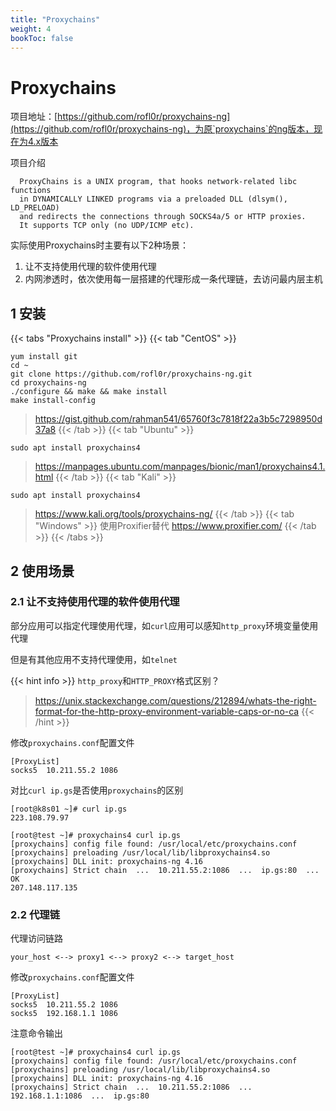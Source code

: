 ```yaml
---
title: "Proxychains"
weight: 4
bookToc: false
---
```


# Proxychains

项目地址：[https://github.com/rofl0r/proxychains-ng](https://github.com/rofl0r/proxychains-ng)，为原`proxychains`的ng版本，现在为4.x版本

项目介绍
```
  ProxyChains is a UNIX program, that hooks network-related libc functions
  in DYNAMICALLY LINKED programs via a preloaded DLL (dlsym(), LD_PRELOAD)
  and redirects the connections through SOCKS4a/5 or HTTP proxies.
  It supports TCP only (no UDP/ICMP etc).
```

实际使用Proxychains时主要有以下2种场景：
1. 让不支持使用代理的软件使用代理
2. 内网渗透时，依次使用每一层搭建的代理形成一条代理链，去访问最内层主机

## 1 安装

{{< tabs "Proxychains install" >}}
{{< tab "CentOS" >}}
```
yum install git
cd ~
git clone https://github.com/rofl0r/proxychains-ng.git 
cd proxychains-ng 
./configure && make && make install  
make install-config
```
> https://gist.github.com/rahman541/65760f3c7818f22a3b5c7298950d37a8
{{< /tab >}}
{{< tab "Ubuntu" >}}
```
sudo apt install proxychains4
```
> https://manpages.ubuntu.com/manpages/bionic/man1/proxychains4.1.html
{{< /tab >}}
{{< tab "Kali" >}}
```
sudo apt install proxychains4
```
> https://www.kali.org/tools/proxychains-ng/
{{< /tab >}}
{{< tab "Windows" >}}
使用Proxifier替代
> https://www.proxifier.com/
{{< /tab >}}
{{< /tabs >}}

## 2 使用场景

### 2.1 让不支持使用代理的软件使用代理

部分应用可以指定代理使用代理，如`curl`应用可以感知`http_proxy`环境变量使用代理

但是有其他应用不支持代理使用，如`telnet`

{{< hint info >}}
`http_proxy`和`HTTP_PROXY`格式区别？
> https://unix.stackexchange.com/questions/212894/whats-the-right-format-for-the-http-proxy-environment-variable-caps-or-no-ca
{{< /hint >}}

修改`proxychains.conf`配置文件
```
[ProxyList]
socks5  10.211.55.2 1086
```
对比`curl ip.gs`是否使用`proxychains`的区别
```
[root@k8s01 ~]# curl ip.gs
223.108.79.97

[root@test ~]# proxychains4 curl ip.gs
[proxychains] config file found: /usr/local/etc/proxychains.conf
[proxychains] preloading /usr/local/lib/libproxychains4.so
[proxychains] DLL init: proxychains-ng 4.16
[proxychains] Strict chain  ...  10.211.55.2:1086  ...  ip.gs:80  ...  OK
207.148.117.135
```

### 2.2 代理链

代理访问链路
```
your_host <--> proxy1 <--> proxy2 <--> target_host
```

修改`proxychains.conf`配置文件
```
[ProxyList]
socks5  10.211.55.2 1086
socks5  192.168.1.1 1086
```

注意命令输出
```
[root@test ~]# proxychains4 curl ip.gs
[proxychains] config file found: /usr/local/etc/proxychains.conf
[proxychains] preloading /usr/local/lib/libproxychains4.so
[proxychains] DLL init: proxychains-ng 4.16
[proxychains] Strict chain  ...  10.211.55.2:1086  ...  192.168.1.1:1086  ...  ip.gs:80
```
